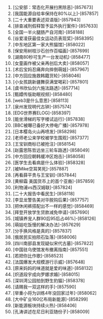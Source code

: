 
1. [公安部：常态化开展扫黑除恶]-[857673]
1. [我国能源自给率保持在80%以上]-[857857]
1. [二十大重要表述双语版]-[857943]
1. [排查减刑假释暂予监外执行案件]-[857633]
1. [全国一半火腿肠产自河南]-[858188]
1. [谷爱凌获最佳女运动员表现奖]-[858395]
1. [中东地区第一家大熊猫馆]-[858022]
1. [保安用树枝沙石创作百幅画]-[857699]
1. [湖南80秒可生产一台发动机]-[858477]
1. [女童画作被父亲再创后大卖]-[858057]
1. [术后宝妈忍痛奔向摔倒萌娃]-[857967]
1. [中方回应施救韩籍货轮]-[858046]
1. [小女孩跳新疆舞获满堂喝彩]-[857801]
1. [虞书欣仙剑六施法路透]-[857714]
1. [甄嬛传版助眠视频]-[858480]
1. [web3是什么意思]-[858113]
1. [泉州发现明代古钟]-[857574]
1. [EDG世界赛ELOG]-[858397]
1. [能坐滑梯的写字楼试运行]-[857838]
1. [BBC被曝已备好大停电广播]-[857978]
1. [日本樱岛火山再喷发]-[858298]
1. [老师老公来学校被学生围观]-[857377]
1. [王宝钏商标已被抢注]-[858154]
1. [赵露思陈哲远坐三轮车路透]-[858049]
1. [中方回应朝韩缓冲区炮击]-[858058]
1. [医学生去看病是什么体验]-[858328]
1. [被Mike空耳笑死]-[857887]
1. [再看薛平贵与王宝钏]-[857844]
1. [黄柳霜 美国货币上的首个亚裔]-[857859]
1. [利物浦vs西汉姆联]-[857824]
1. [二十大报告中看民生]-[858118]
1. [李显龙警告美对华脱钩后果]-[857757]
1. [把休闲裤搭配出不一样的感觉]-[858469]
1. [拜登开放学生贷款减免申请]-[857690]
1. [城镇养宠人群90后95后占46%]-[858126]
1. [萌娃吃饭慢的解决办法]-[857629]
1. [分手换风格是真的]-[857837]
1. [俄居民实拍陨石坠落]-[858006]
1. [四川南部县发现疑似宋代古墓]-[857822]
1. [中国驻乌使馆发布撤离指南]-[857551]
1. [若把你比作歌]-[858523]
1. [法国爆发大规模游行示威]-[857648]
1. [原来妈妈的味道就是爱的味道]-[858132]
1. [炽道段宇成向罗娜求婚]-[858015]
1. [深圳湾公园拍到野生豹猫]-[858378]
1. [请赐我一双这样的手]-[857590]
1. [举重小将为训练4年没回家过年]-[858062]
1. [大中矿业160亿布局新能源]-[858299]
1. [新能源板块持续火热]-[858406]
1. [孔涛讲述在尼日利亚随份子]-[858009]